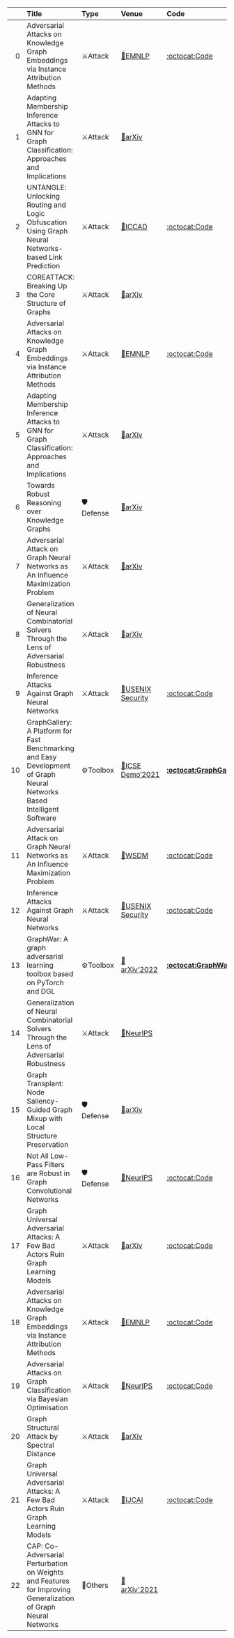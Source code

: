 |    | Title                                                                                                                   | Type     | Venue                                                                     | Code                                                                      |   Year | State   | Date       |
|---:|:------------------------------------------------------------------------------------------------------------------------|:---------|:--------------------------------------------------------------------------|:--------------------------------------------------------------------------|-------:|:--------|:-----------|
|  0 | Adversarial Attacks on Knowledge Graph Embeddings via Instance  Attribution Methods                                     | ⚔Attack  | [📝EMNLP](https://arxiv.org/abs/2111.03120)                               | [:octocat:Code](https://github.com/PeruBhardwaj/AttributionAttack)        |   2021 | Removed | 2021-12-01 |
|  1 | Adapting Membership Inference Attacks to GNN for Graph Classification:  Approaches and Implications                     | ⚔Attack  | [📝arXiv](https://arxiv.org/abs/2110.08760)                               |                                                                           |   2021 | Removed | 2021-12-01 |
|  2 | UNTANGLE: Unlocking Routing and Logic Obfuscation Using Graph Neural Networks-based Link Prediction                     | ⚔Attack  | [📝ICCAD](https://arxiv.org/abs/2111.07062)                               | [:octocat:Code](https://github.com/lilasrahis/untangle)                   |   2021 | Added   | 2021-12-01 |
|  3 | COREATTACK: Breaking Up the Core Structure of Graphs                                                                    | ⚔Attack  | [📝arXiv](https://arxiv.org/abs/2111.15276)                               |                                                                           |   2021 | Added   | 2021-12-01 |
|  4 | Adversarial Attacks on Knowledge Graph Embeddings via Instance Attribution Methods                                      | ⚔Attack  | [📝EMNLP](https://arxiv.org/abs/2111.03120)                               | [:octocat:Code](https://github.com/PeruBhardwaj/AttributionAttack)        |   2021 | Added   | 2021-12-01 |
|  5 | Adapting Membership Inference Attacks to GNN for Graph Classification: Approaches and Implications                      | ⚔Attack  | [📝arXiv](https://arxiv.org/abs/2110.08760)                               |                                                                           |   2021 | Added   | 2021-12-01 |
|  6 | Towards Robust Reasoning over Knowledge Graphs                                                                          | 🛡Defense | [📝arXiv](https://arxiv.org/abs/2110.14693)                               |                                                                           |   2021 | Added   | 2021-12-01 |
|  7 | Adversarial Attack on Graph Neural Networks as An Influence Maximization Problem                                        | ⚔Attack  | [📝arXiv](https://arxiv.org/abs/2106.10785)                               |                                                                           |   2021 | Removed | 2021-12-01 |
|  8 | Generalization of Neural Combinatorial Solvers Through the Lens of Adversarial Robustness                               | ⚔Attack  | [📝arXiv](https://arxiv.org/abs/2110.10942)                               |                                                                           |   2021 | Removed | 2021-12-01 |
|  9 | Inference Attacks Against Graph Neural Networks                                                                         | ⚔Attack  | [📝USENIX Security](https://arxiv.org/abs/2110.02631)                     | [:octocat:Code](https://github.com/Zhangzhk0819/GNN-Embedding-Leaks)      |   2021 | Removed | 2021-12-01 |
| 10 | GraphGallery: A Platform for Fast Benchmarking and Easy Development of Graph Neural Networks Based Intelligent Software | ⚙Toolbox | [📝ICSE Demo‘2021](https://ieeexplore.ieee.org/abstract/document/9402641) | [**:octocat:GraphGallery**](https://github.com/EdisonLeeeee/GraphGallery) |   2021 | Removed | 2021-12-01 |
| 11 | Adversarial Attack on Graph Neural Networks as An Influence Maximization Problem                                        | ⚔Attack  | [📝WSDM](https://arxiv.org/abs/2106.10785)                                | [:octocat:Code](https://github.com/TheaperDeng/GNN-Attack-InfMax)         |   2022 | Added   | 2021-12-01 |
| 12 | Inference Attacks Against Graph Neural Networks                                                                         | ⚔Attack  | [📝USENIX Security](https://arxiv.org/abs/2110.02631)                     | [:octocat:Code](https://github.com/Zhangzhk0819/GNN-Embedding-Leaks)      |   2022 | Added   | 2021-12-01 |
| 13 | GraphWar: A graph adversarial learning toolbox based on PyTorch and DGL                                                 | ⚙Toolbox | [📝arXiv’2022]()                                                          | [**:octocat:GraphWar**](https://github.com/EdisonLeeeee/GraphWar)         |   2022 | Added   | 2021-12-01 |
| 14 | Generalization of Neural Combinatorial Solvers Through the Lens of Adversarial Robustness                               | ⚔Attack  | [📝NeurIPS](https://arxiv.org/abs/2110.10942)                             |                                                                           |   2021 | Added   | 2021-12-01 |
| 15 | Graph Transplant: Node Saliency-Guided Graph Mixup with Local Structure Preservation                                    | 🛡Defense | [📝arXiv](https://arxiv.org/abs/2111.05639)                               |                                                                           |   2021 | Added   | 2021-12-01 |
| 16 | Not All Low-Pass Filters are Robust in Graph Convolutional Networks                                                     | 🛡Defense | [📝NeurIPS](https://openreview.net/forum?id=bDdfxLQITtu)                  | [:octocat:Code](https://github.com/SwiftieH/LFR)                          |   2021 | Added   | 2021-12-01 |
| 17 | Graph Universal Adversarial Attacks: A Few Bad Actors Ruin Graph Learning Models                                        | ⚔Attack  | [📝arXiv](https://arxiv.org/abs/2002.04784)                               | [:octocat:Code](https://github.com/chisam0217/Graph-Universal-Attack)     |   2020 | Removed | 2021-11-10 |
| 18 | Adversarial Attacks on Knowledge Graph Embeddings via Instance  Attribution Methods                                     | ⚔Attack  | [📝EMNLP](https://arxiv.org/abs/2111.03120)                               | [:octocat:Code](https://github.com/PeruBhardwaj/AttributionAttack)        |   2021 | Added   | 2021-11-10 |
| 19 | Adversarial Attacks on Graph Classification via Bayesian Optimisation                                                   | ⚔Attack  | [📝NeurIPS](https://arxiv.org/abs/2111.02842)                             | [:octocat:Code](https://github.com/xingchenwan/grabnel)                   |   2021 | Added   | 2021-11-10 |
| 20 | Graph Structural Attack by Spectral Distance                                                                            | ⚔Attack  | [📝arXiv](https://arxiv.org/abs/2111.00684)                               |                                                                           |   2021 | Added   | 2021-11-10 |
| 21 | Graph Universal Adversarial Attacks: A Few Bad Actors Ruin Graph Learning Models                                        | ⚔Attack  | [📝IJCAI](https://www.ijcai.org/proceedings/2021/458)                     | [:octocat:Code](https://github.com/chisam0217/Graph-Universal-Attack)     |   2021 | Added   | 2021-11-10 |
| 22 | CAP: Co-Adversarial Perturbation on Weights and Features for Improving Generalization of Graph Neural Networks          | 🚀Others | [📝arXiv'2021](https://arxiv.org/abs/2110.14855)                          |                                                                           |   2021 | Added   | 2021-11-10 |